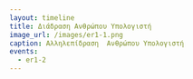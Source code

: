 ```yaml
---
layout: timeline 
title: Διάδραση Ανθρώπου Υπολογιστή
image_url: /images/er1-1.png
caption: Αλληλεπίδραση  Ανθρώπου Υπολογιστή
events:
  - er1-2
---
```

